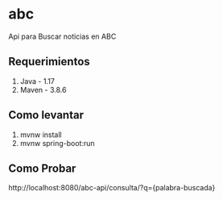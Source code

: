 # abc
Api para Buscar noticias en ABC

## Requerimientos
1. Java - 1.17
2. Maven - 3.8.6

## Como levantar
1. mvnw install
2. mvnw spring-boot:run

## Como Probar
http://localhost:8080/abc-api/consulta/?q={palabra-buscada}
